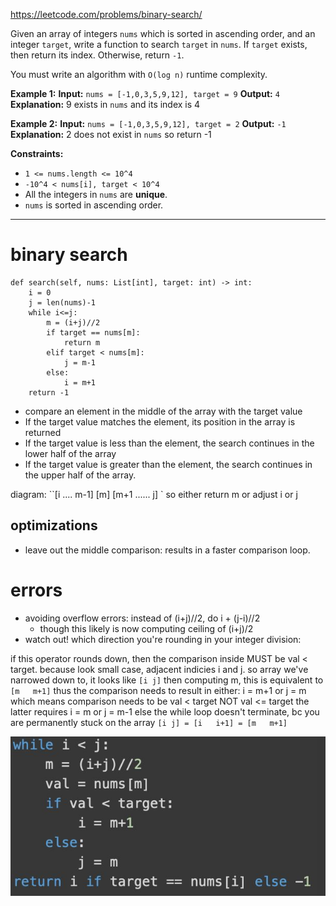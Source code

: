 https://leetcode.com/problems/binary-search/

Given an array of integers `nums` which is sorted in ascending order, and an integer `target`, write a function to search `target` in `nums`. If `target` exists, then return its index. Otherwise, return `-1`.

You must write an algorithm with `O(log n)` runtime complexity.


**Example 1:**
**Input:** `nums = [-1,0,3,5,9,12], target = 9`
**Output:** `4`
**Explanation:** 9 exists in `nums` and its index is 4

**Example 2:**
**Input:** `nums = [-1,0,3,5,9,12], target = 2`
**Output:** `-1`
**Explanation:** 2 does not exist in `nums` so return -1


**Constraints:**
- `1 <= nums.length <= 10^4`
- `-10^4 < nums[i], target < 10^4`
- All the integers in `nums` are **unique**.
- `nums` is sorted in ascending order.


---




# binary search
```
def search(self, nums: List[int], target: int) -> int:
    i = 0
    j = len(nums)-1
    while i<=j:
        m = (i+j)//2
        if target == nums[m]:
            return m
        elif target < nums[m]:
            j = m-1
        else:
            i = m+1
    return -1
```

- compare an element in the middle of the array with the target value  
- If the target value matches the element, its position in the array is returned  
- If the target value is less than the element, the search continues in the lower half of the array  
- If the target value is greater than the element, the search continues in the upper half of the array.  
  
diagram: ``[i .... m-1] [m] [m+1 ...... j] `
so either return m or adjust i or j


## optimizations
- leave out the middle comparison: results in a faster comparison loop.

# errors
- avoiding overflow errors: instead of (i+j)//2, do i + (j-i)//2
	- though this likely is now computing ceiling of (i+j)/2
- watch out! which direction you're rounding in your integer division:

if this operator rounds down,
then the comparison inside MUST be val < target.
because look small case, adjacent indicies i and j.
so array we've narrowed down to, it looks like
`[i j]`
then computing m, this is equivalent to `[m   m+1]`
thus the comparison needs to result in either:
i = m+1
or j = m
which means comparison needs to be val < target
NOT val <= target
the latter requires i = m or j = m-1
else the while loop doesn't terminate, bc you are permanently stuck on the array 
`[i j] = [i   i+1] = [m   m+1]`


![](../!assets/attachments/Pasted%20image%2020240224140334.png)